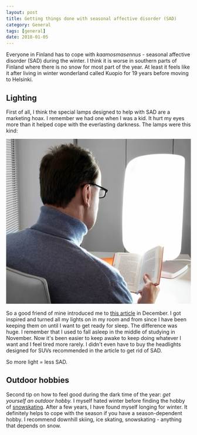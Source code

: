 ```yaml
---
layout: post
title: Getting things done with seasonal affective disorder (SAD)
category: General
tags: [general]
date: 2018-01-05
---
```


Everyone in Finland has to cope with *kaamosmasennus* - seasonal affective disorder (SAD) during the winter. I think it is worse in southern parts of Finland where there is no snow for most part of the year. At least it feels like it after living in winter wonderland called Kuopio for 19 years before moving to Helsinki.

## Lighting

First of all, I think the special lamps designed to help with SAD are a marketing hoax. I remember we had one when I was a kid. It hurt my eyes more than it helped cope with the everlasting darkness. The lamps were this kind:

![lamp](/assets/images/posts/sad/lamp.jpg)  

So a good friend of mine introduced me to [this article](https://meaningness.com/metablog/sad-light-led-lux) in December. I got inspired and turned all my lights on in my room and from since I have been keeping them on until I want to get ready for sleep. The difference was huge. I remember that I used to fall asleep in the middle of studying in November. Now it's been easier to keep awake to keep doing whatever I want and I feel tired more rarely. I didn't even have to buy the headlights designed for SUVs recommended in the article to get rid of SAD. 

So more light = less SAD.

## Outdoor hobbies

Second tip on how to feel good during the dark time of the year: *get yourself an outdoor hobby.* I myself hated winter before finding the hobby of [snowskating](https://www.youtube.com/watch?v=bOY3IkjZb1Q). After a few years, I have found myself longing for winter. It definitely helps to cope with the season if you have a season-dependent hobby. I recommend downhill skiing, ice skating, snowskating - anything that depends on snow.
